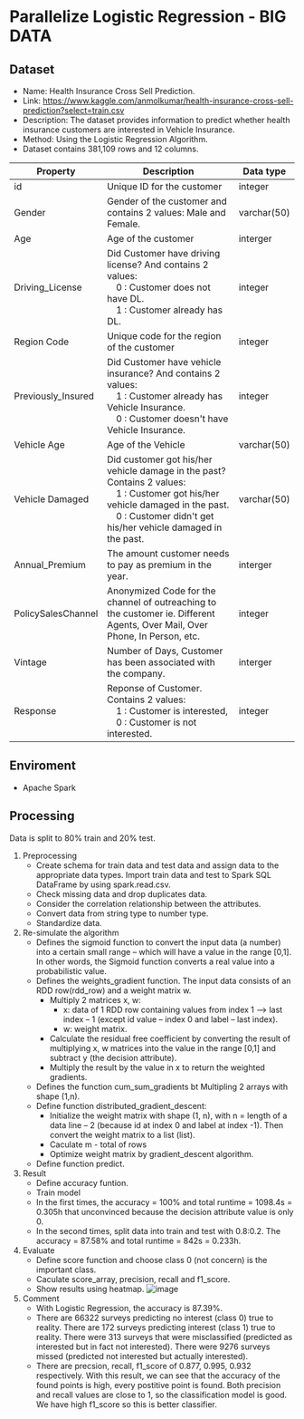 # Parallelize Logistic Regression - BIG DATA
## Dataset
- Name: Health Insurance Cross Sell Prediction.
- Link: https://www.kaggle.com/anmolkumar/health-insurance-cross-sell-prediction?select=train.csv 
- Description: The dataset provides information to predict whether health insurance customers are interested in Vehicle Insurance.
- Method: Using the Logistic Regression Algorithm.
- Dataset contains 381,109 rows and 12 columns.

|Property|Description|Data type|
| --- | --- | --- |
|id|Unique ID for the customer| integer|
|Gender|Gender of the customer and contains 2 values: Male and Female.| varchar(50)|
|Age|Age of the customer| interger|
|Driving_License| Did Customer have driving license? And contains 2 values: <br />&emsp;0 : Customer does not have DL.<br />&emsp;1 : Customer already has DL.|integer|
|Region Code| Unique code for the region of the customer| integer|
|Previously_Insured| Did Customer have vehicle insurance? And contains 2 values: <br />&emsp;1 : Customer already has Vehicle Insurance.<br />&emsp;0 : Customer doesn't have Vehicle Insurance.|integer|
|Vehicle Age| Age of the Vehicle| varchar(50)|
|Vehicle Damaged| Did customer got his/her vehicle damage in the past? Contains 2 values: <br />&emsp;1 : Customer got his/her vehicle damaged in the past.<br />&emsp;0 : Customer didn't get his/her vehicle damaged in the past.| varchar(50)|
|Annual_Premium| The amount customer needs to pay as premium in the year.| interger|
|PolicySalesChannel|Anonymized Code for the channel of outreaching to the customer ie. Different Agents, Over Mail, Over Phone, In Person, etc.|integer|
|Vintage|Number of Days, Customer has been associated with the company.|interger|
|Response|Reponse of Customer. Contains 2 values:<br />&emsp;1 : Customer is interested,<br />&emsp;0 : Customer is not interested.|integer|
## Enviroment 
- Apache Spark
## Processing
  Data is split to 80% train and 20% test.
  1. Preprocessing
      - Create schema for train data and test data and assign data to the appropriate data types. Import train data and test to Spark SQL DataFrame by using spark.read.csv.
      - Check missing data and drop duplicates data.
      - Consider the correlation relationship between the attributes.
      - Convert data from string type to number type.
      - Standardize data.
  2. Re-simulate the algorithm 
      - Defines the sigmoid function to convert the input data (a number) into a certain small range – which will have a value in the range [0,1]. In other words, the Sigmoid function converts a real value into a probabilistic value.
      - Defines the weights_gradient function. The input data consists of an RDD row(rdd_row) and a weight matrix w. 
        - Multiply 2 matrices x, w:
          - x: data of 1 RDD row containing values from index 1 --> last index – 1 (except id value – index 0 and label – last index).
          - w: weight matrix.
        - Calculate the residual free coefficient by converting the result of multiplying x, w matrices into the value in the range [0,1] and subtract y (the decision attribute).
        - Multiply the result by the value in x to return the weighted gradients.
      - Defines the function cum_sum_gradients bt Multipling 2 arrays with shape (1,n).
      - Define function distributed_gradient_descent:
        - Initialize the weight matrix with shape (1, n), with n = length of a data line – 2 (because id at index 0 and label at index -1). Then convert the weight matrix to a list (list).
        - Caculate m - total of rows
        - Optimize weight matrix by gradient_descent algorithm.
      - Define function predict.
  3. Result
      - Define accuracy funtion.
      - Train model
      - In the first times, the accuracy = 100%  and total runtime = 1098.4s = 0.305h that unconvinced because the decision attribute value is only 0.
      - In the second times, split data into train and test with 0.8:0.2. The accuracy = 87.58% and total runtime = 842s = 0.233h.
  4. Evaluate
      - Define score function and choose class 0 (not concern) is the important class.
      - Caculate score_array, precision, recall and f1_score.
      - Show results using heatmap.
![image](https://user-images.githubusercontent.com/72924182/181673238-0b3b6ccc-9688-4e48-809e-5e7fb0221245.png)
  5. Comment
      - With Logistic Regression, the accuracy is 87.39%.
      - There are 66322 surveys predicting no interest (class 0) true to reality. There are 172 surveys predicting interest (class 1) true to reality. There were 313 surveys that were misclassified (predicted as interested but in fact not interested). There were 9276 surveys missed (predicted not interested but actually interested).
      - There are precsion, recall, f1_score of 0.877, 0.995, 0.932 respectively. With this result, we can see that the accuracy of the found points is high, every postitive point is found. Both precision and recall values are close to 1, so the classification model is good. We have high f1_score so this is better classifier.
